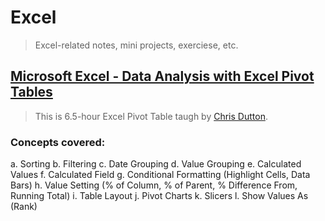 # Excel
> Excel-related notes, mini projects, exerciese, etc.

## [Microsoft Excel - Data Analysis with Excel Pivot Tables](https://www.udemy.com/course/data-analysis-with-excel-pivot-tables/)
> This is 6.5-hour Excel Pivot Table taugh by [Chris Dutton](https://www.linkedin.com/in/csdutton/). 

### Concepts covered:
a. Sorting
b. Filtering
c. Date Grouping
d. Value Grouping
e. Calculated Values
f. Calculated Field
g. Conditional Formatting (Highlight Cells, Data Bars)
h. Value Setting (% of Column, % of Parent, % Difference From, Running Total) i. Table Layout
j. Pivot Charts
k. Slicers
l. Show Values As (Rank)
